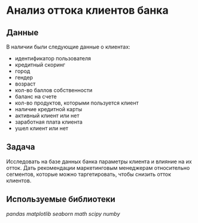 # Анализ оттока клиентов банка

## Данные

В наличии были следующие данные о клиентах:
- идентификатор пользователя
- кредитный скоринг
- город
- гендер
- возраст
- кол-во баллов собственности
- баланс на счете
- кол-во продуктов, которыми пользуется клиент
- наличие кредитной карты
- активный клиент или нет
- заработная плата клиента
- ушел клиент или нет
  
## Задача

Исследовать на базе данных банка параметры клиента и влияние на их отток. 
Дать рекомендации маркетинговым менеджерам относительно сегментов, которые можно таргетировать, чтобы снизить отток клиентов.

## Используемые библиотеки
*pandas*
*matplotlib*
*seaborn*
*math*
*scipy*
*numby*
